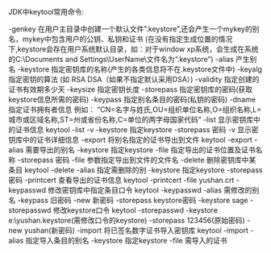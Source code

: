 JDK中keytool常用命令: 

   
-genkey      在用户主目录中创建一个默认文件”.keystore”,还会产生一个mykey的别名，mykey中包含用户的公钥、私钥和证书 
  (在没有指定生成位置的情况下,keystore会存在用户系统默认目录，如：对于window xp系统，会生成在系统的C:\Documents and Settings\UserName\文件名为“.keystore”) 
  -alias      产生别名 
  -keystore    指定密钥库的名称(产生的各类信息将不在.keystore文件中) 
  -keyalg      指定密钥的算法 (如 RSA  DSA（如果不指定默认采用DSA）) 
  -validity    指定创建的证书有效期多少天 
  -keysize    指定密钥长度 
  -storepass  指定密钥库的密码(获取keystore信息所需的密码) 
  -keypass    指定别名条目的密码(私钥的密码) 
  -dname      指定证书拥有者信息 例如：  “CN=名字与姓氏,OU=组织单位名称,O=组织名称,L=城市或区域名称,ST=州或省份名称,C=单位的两字母国家代码” 
  -list        显示密钥库中的证书信息      keytool -list -v -keystore 指定keystore -storepass 密码 
  -v          显示密钥库中的证书详细信息 
  -export      将别名指定的证书导出到文件  keytool -export -alias 需要导出的别名 -keystore 指定keystore -file 指定导出的证书位置及证书名称 -storepass 密码 
  -file        参数指定导出到文件的文件名 
  -delete      删除密钥库中某条目          keytool -delete -alias 指定需删除的别  -keystore 指定keystore  -storepass 密码 
  -printcert  查看导出的证书信息          keytool -printcert -file yushan.crt 
  -keypasswd  修改密钥库中指定条目口令    keytool -keypasswd -alias 需修改的别名 -keypass 旧密码 -new  新密码  -storepass keystore密码  -keystore sage 
  -storepasswd 修改keystore口令      keytool -storepasswd -keystore e:\yushan.keystore(需修改口令的keystore) -storepass 123456(原始密码) -new yushan(新密码) 
  -import      将已签名数字证书导入密钥库  keytool -import -alias 指定导入条目的别名 -keystore 指定keystore -file 需导入的证书  